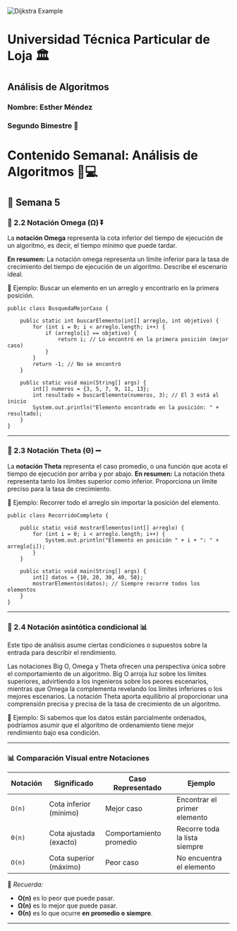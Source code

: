 ![Dijkstra Example](https://citec.com.ec/wp-content/uploads/2024/08/utpl-1024x412.png)
# Universidad Técnica Particular de Loja 🏛️
## Análisis de Algoritmos  
### Nombre: Esther Méndez  
### Segundo Bimestre 📘  
# Contenido Semanal: Análisis de Algoritmos 🧠💻
## 📅 Semana 5

### 🔸 2.2 Notación Omega (Ω) ⏬

La **notación Omega** representa la cota inferior del tiempo de ejecución de un algoritmo, es decir, el tiempo mínimo que puede tardar.

**En resumen:** La notación omega representa un límite inferior para la tasa de crecimiento del tiempo de ejecución de un algoritmo. Describe el escenario ideal.

📌 Ejemplo: Buscar un elemento en un arreglo y encontrarlo en la primera posición.
```
public class BusquedaMejorCaso {

    public static int buscarElemento(int[] arreglo, int objetivo) {
        for (int i = 0; i < arreglo.length; i++) {
            if (arreglo[i] == objetivo) {
                return i; // Lo encontró en la primera posición (mejor caso)
            }
        }
        return -1; // No se encontró
    }

    public static void main(String[] args) {
        int[] numeros = {3, 5, 7, 9, 11, 13};
        int resultado = buscarElemento(numeros, 3); // El 3 está al inicio
        System.out.println("Elemento encontrado en la posición: " + resultado);
    }
}
```

---

### 🔸 2.3 Notación Theta (Θ) ➖

La **notación Theta** representa el caso promedio, o una función que acota el tiempo de ejecución por arriba y por abajo.
**En resumen:** La notación theta representa tanto los límites superior como inferior. Proporciona un límite preciso para la tasa de crecimiento.

📌 Ejemplo: Recorrer todo el arreglo sin importar la posición del elemento.
```
public class RecorridoCompleto {

    public static void mostrarElementos(int[] arreglo) {
        for (int i = 0; i < arreglo.length; i++) {
            System.out.println("Elemento en posición " + i + ": " + arreglo[i]);
        }
    }

    public static void main(String[] args) {
        int[] datos = {10, 20, 30, 40, 50};
        mostrarElementos(datos); // Siempre recorre todos los elementos
    }
}

```

---

### 🔸 2.4 Notación asintótica condicional 📊

Este tipo de análisis asume ciertas condiciones o supuestos sobre la entrada para describir el rendimiento.

Las notaciones Big O, Omega y Theta ofrecen una perspectiva única sobre el comportamiento de un algoritmo. Big O arroja luz sobre los límites superiores, advirtiendo a los ingenieros sobre los peores escenarios, mientras que Omega la complementa revelando los límites inferiores o los mejores escenarios. La notación Theta aporta equilibrio al proporcionar una comprensión precisa y precisa de la tasa de crecimiento de un algoritmo. 

📌 Ejemplo: Si sabemos que los datos están parcialmente ordenados, podríamos asumir que el algoritmo de ordenamiento tiene mejor rendimiento bajo esa condición.

---
### 📊 Comparación Visual entre Notaciones

| **Notación** | **Significado**              | **Caso Representado**  | **Ejemplo**                    |
|--------------|-------------------------------|--------------------------|-------------------------------|
| `Ω(n)`       | Cota inferior (mínimo)        | Mejor caso               | Encontrar el primer elemento  |
| `Θ(n)`       | Cota ajustada (exacto)        | Comportamiento promedio  | Recorre toda la lista siempre |
| `O(n)`       | Cota superior (máximo)        | Peor caso                | No encuentra el elemento      |

🧠 *Recuerda:*  
- **O(n)** es lo peor que puede pasar.  
- **Ω(n)** es lo mejor que puede pasar.  
- **Θ(n)** es lo que ocurre **en promedio o siempre**.

---
